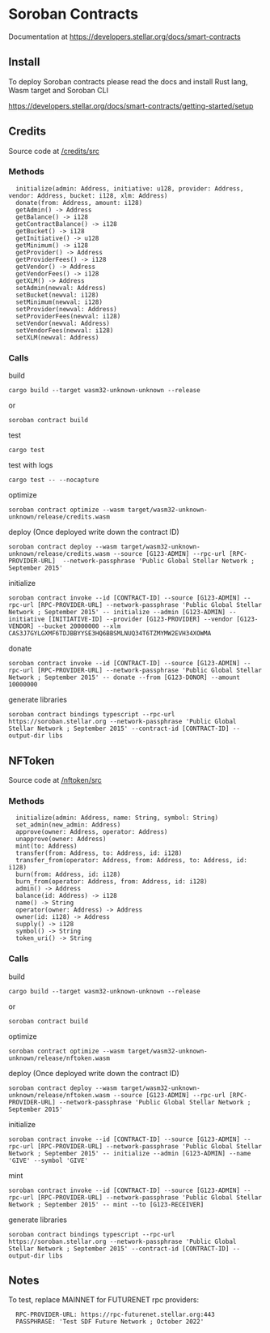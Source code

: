 # Soroban Contracts

Documentation at https://developers.stellar.org/docs/smart-contracts


## Install

To deploy Soroban contracts please read the docs and install Rust lang, Wasm target and Soroban CLI

https://developers.stellar.org/docs/smart-contracts/getting-started/setup


## Credits

Source code at [/credits/src](/credits/src)

### Methods

```
  initialize(admin: Address, initiative: u128, provider: Address, vendor: Address, bucket: i128, xlm: Address)
  donate(from: Address, amount: i128)
  getAdmin() -> Address
  getBalance() -> i128
  getContractBalance() -> i128
  getBucket() -> i128
  getInitiative() -> u128
  getMinimum() -> i128
  getProvider() -> Address
  getProviderFees() -> i128
  getVendor() -> Address
  getVendorFees() -> i128
  getXLM() -> Address
  setAdmin(newval: Address)
  setBucket(newval: i128)
  setMinimum(newval: i128)
  setProvider(newval: Address)
  setProviderFees(newval: i128)
  setVendor(newval: Address)
  setVendorFees(newval: i128)
  setXLM(newval: Address)
```

### Calls

build

```
cargo build --target wasm32-unknown-unknown --release
```

or

```
soroban contract build
```

test

```
cargo test
```

test with logs

```
cargo test -- --nocapture
```

optimize

```
soroban contract optimize --wasm target/wasm32-unknown-unknown/release/credits.wasm
```

deploy (Once deployed write down the contract ID)

```
soroban contract deploy --wasm target/wasm32-unknown-unknown/release/credits.wasm --source [G123-ADMIN] --rpc-url [RPC-PROVIDER-URL]  --network-passphrase 'Public Global Stellar Network ; September 2015'
```

initialize

```
soroban contract invoke --id [CONTRACT-ID] --source [G123-ADMIN] --rpc-url [RPC-PROVIDER-URL] --network-passphrase 'Public Global Stellar Network ; September 2015' -- initialize --admin [G123-ADMIN] --initiative [INITIATIVE-ID] --provider [G123-PROVIDER] --vendor [G123-VENDOR] --bucket 20000000 --xlm CAS3J7GYLGXMF6TDJBBYYSE3HQ6BBSMLNUQ34T6TZMYMW2EVH34XOWMA
```

donate

```
soroban contract invoke --id [CONTRACT-ID] --source [G123-ADMIN] --rpc-url [RPC-PROVIDER-URL] --network-passphrase 'Public Global Stellar Network ; September 2015' -- donate --from [G123-DONOR] --amount 10000000
```

generate libraries

```
soroban contract bindings typescript --rpc-url https://soroban.stellar.org --network-passphrase 'Public Global Stellar Network ; September 2015' --contract-id [CONTRACT-ID] --output-dir libs
```


## NFToken

Source code at [/nftoken/src](/nftoken/src)

### Methods

```
  initialize(admin: Address, name: String, symbol: String)
  set_admin(new_admin: Address)
  approve(owner: Address, operator: Address)
  unapprove(owner: Address)
  mint(to: Address)
  transfer(from: Address, to: Address, id: i128)
  transfer_from(operator: Address, from: Address, to: Address, id: i128)
  burn(from: Address, id: i128)
  burn_from(operator: Address, from: Address, id: i128)
  admin() -> Address
  balance(id: Address) -> i128
  name() -> String
  operator(owner: Address) -> Address
  owner(id: i128) -> Address
  supply() -> i128
  symbol() -> String
  token_uri() -> String
```

### Calls

build

```
cargo build --target wasm32-unknown-unknown --release
```

or

```
soroban contract build
```

optimize

```
soroban contract optimize --wasm target/wasm32-unknown-unknown/release/nftoken.wasm
```

deploy (Once deployed write down the contract ID)

```
soroban contract deploy --wasm target/wasm32-unknown-unknown/release/nftoken.wasm --source [G123-ADMIN] --rpc-url [RPC-PROVIDER-URL] --network-passphrase 'Public Global Stellar Network ; September 2015'
```

initialize

```
soroban contract invoke --id [CONTRACT-ID] --source [G123-ADMIN] --rpc-url [RPC-PROVIDER-URL] --network-passphrase 'Public Global Stellar Network ; September 2015' -- initialize --admin [G123-ADMIN] --name 'GIVE' --symbol 'GIVE'
```

mint

```
soroban contract invoke --id [CONTRACT-ID] --source [G123-ADMIN] --rpc-url [RPC-PROVIDER-URL] --network-passphrase 'Public Global Stellar Network ; September 2015' -- mint --to [G123-RECEIVER]
```

generate libraries

```
soroban contract bindings typescript --rpc-url https://soroban.stellar.org --network-passphrase 'Public Global Stellar Network ; September 2015' --contract-id [CONTRACT-ID] --output-dir libs
```

## Notes

To test, replace MAINNET for FUTURENET rpc providers:

```
  RPC-PROVIDER-URL: https://rpc-futurenet.stellar.org:443
  PASSPHRASE: 'Test SDF Future Network ; October 2022'
```
